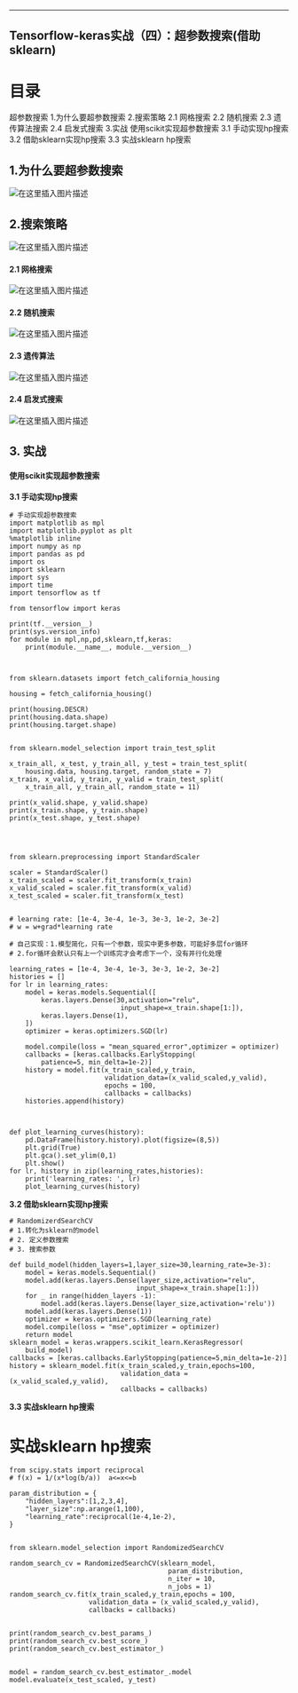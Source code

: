 ﻿---
Tensorflow-keras实战（四）：超参数搜索(借助sklearn)
---


# 目录

超参数搜索
1.为什么要超参数搜索
2.搜索策略
	2.1 网格搜索
	2.2 随机搜索
	2.3 遗传算法搜索
	2.4 启发式搜索
3.实战
使用scikit实现超参数搜索
3.1 手动实现hp搜索
3.2 借助sklearn实现hp搜索
3.3 实战sklearn hp搜索



## 1.为什么要超参数搜索
![在这里插入图片描述](https://img-blog.csdnimg.cn/20190907122122777.png)
## 2.搜索策略

![在这里插入图片描述](https://img-blog.csdnimg.cn/20190907122208597.png)
#### 2.1 网格搜索

![在这里插入图片描述](https://img-blog.csdnimg.cn/20190907122448158.png?x-oss-process=image/watermark,type_ZmFuZ3poZW5naGVpdGk,shadow_10,text_aHR0cHM6Ly9ibG9nLmNzZG4ubmV0L1hCX3BsZWFzZQ==,size_16,color_FFFFFF,t_70)
#### 2.2 随机搜索

![在这里插入图片描述](https://img-blog.csdnimg.cn/20190907122603333.png?x-oss-process=image/watermark,type_ZmFuZ3poZW5naGVpdGk,shadow_10,text_aHR0cHM6Ly9ibG9nLmNzZG4ubmV0L1hCX3BsZWFzZQ==,size_16,color_FFFFFF,t_70)
#### 2.3 遗传算法

![在这里插入图片描述](https://img-blog.csdnimg.cn/20190907122746841.png?x-oss-process=image/watermark,type_ZmFuZ3poZW5naGVpdGk,shadow_10,text_aHR0cHM6Ly9ibG9nLmNzZG4ubmV0L1hCX3BsZWFzZQ==,size_16,color_FFFFFF,t_70)
#### 2.4 启发式搜索

![在这里插入图片描述](https://img-blog.csdnimg.cn/20190907122850100.png)
## 3. 实战

#### 使用scikit实现超参数搜索


**3.1 手动实现hp搜索**

```
# 手动实现超参数搜索
import matplotlib as mpl
import matplotlib.pyplot as plt
%matplotlib inline
import numpy as np
import pandas as pd
import os
import sklearn
import sys
import time
import tensorflow as tf

from tensorflow import keras

print(tf.__version__)
print(sys.version_info)
for module in mpl,np,pd,sklearn,tf,keras:
    print(module.__name__, module.__version__)



from sklearn.datasets import fetch_california_housing

housing = fetch_california_housing()

print(housing.DESCR)
print(housing.data.shape)
print(housing.target.shape)


from sklearn.model_selection import train_test_split

x_train_all, x_test, y_train_all, y_test = train_test_split(
    housing.data, housing.target, random_state = 7)
x_train, x_valid, y_train, y_valid = train_test_split(
    x_train_all, y_train_all, random_state = 11)

print(x_valid.shape, y_valid.shape)
print(x_train.shape, y_train.shape)
print(x_test.shape, y_test.shape)




from sklearn.preprocessing import StandardScaler

scaler = StandardScaler()
x_train_scaled = scaler.fit_transform(x_train)
x_valid_scaled = scaler.fit_transform(x_valid)
x_test_scaled = scaler.fit_transform(x_test)


# learning rate: [1e-4, 3e-4, 1e-3, 3e-3, 1e-2, 3e-2]
# w = w+grad*learning rate

# 自己实现：1.模型简化，只有一个参数，现实中更多参数，可能好多层for循环 
# 2.for循环会默认只有上一个训练完才会考虑下一个，没有并行化处理

learning_rates = [1e-4, 3e-4, 1e-3, 3e-3, 1e-2, 3e-2]
histories = []
for lr in learning_rates:
    model = keras.models.Sequential([
        keras.layers.Dense(30,activation="relu",
                            input_shape=x_train.shape[1:]),
        keras.layers.Dense(1),
    ])
    optimizer = keras.optimizers.SGD(lr)
    
    model.compile(loss = "mean_squared_error",optimizer = optimizer)
    callbacks = [keras.callbacks.EarlyStopping(
        patience=5, min_delta=1e-2)]
    history = model.fit(x_train_scaled,y_train,
                        validation_data=(x_valid_scaled,y_valid),
                        epochs = 100,
                        callbacks = callbacks)
    histories.append(history)



def plot_learning_curves(history):
    pd.DataFrame(history.history).plot(figsize=(8,5))
    plt.grid(True)
    plt.gca().set_ylim(0,1)
    plt.show()
for lr, history in zip(learning_rates,histories):
    print('learning_rates: ', lr)
    plot_learning_curves(history)
```

**3.2 借助sklearn实现hp搜索**

```
# RandomizerdSearchCV
# 1.转化为sklearn的model 
# 2. 定义参数搜索 
# 3. 搜索参数

def build_model(hidden_layers=1,layer_size=30,learning_rate=3e-3):
    model = keras.models.Sequential()
    model.add(keras.layers.Dense(layer_size,activation="relu",
                                input_shape=x_train.shape[1:]))
    for _ in range(hidden_layers -1):
        model.add(keras.layers.Dense(layer_size,activation='relu'))
    model.add(keras.layers.Dense(1))
    optimizer = keras.optimizers.SGD(learning_rate)
    model.compile(loss = "mse",optimizer = optimizer)
    return model
sklearn_model = keras.wrappers.scikit_learn.KerasRegressor(
    build_model)
callbacks = [keras.callbacks.EarlyStopping(patience=5,min_delta=1e-2)]
history = sklearn_model.fit(x_train_scaled,y_train,epochs=100,
                            validation_data = (x_valid_scaled,y_valid),
                            callbacks = callbacks)
```

**3.3 实战sklearn hp搜索**

# 实战sklearn hp搜索

```
from scipy.stats import reciprocal
# f(x) = 1/(x*log(b/a))  a<=x<=b

param_distribution = {
    "hidden_layers":[1,2,3,4],
    "layer_size":np.arange(1,100),
    "learning_rate":reciprocal(1e-4,1e-2),
}


from sklearn.model_selection import RandomizedSearchCV

random_search_cv = RandomizedSearchCV(sklearn_model,
                                        param_distribution,
                                        n_iter = 10,
                                        n_jobs = 1)
random_search_cv.fit(x_train_scaled,y_train,epochs = 100,
                    validation_data = (x_valid_scaled,y_valid),
                    callbacks = callbacks)


print(random_search_cv.best_params_)
print(random_search_cv.best_score_)
print(random_search_cv.best_estimator_)


model = random_search_cv.best_estimator_.model
model.evaluate(x_test_scaled, y_test)
```



